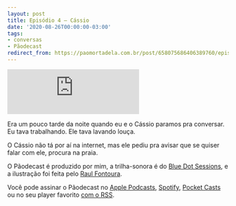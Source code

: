 ```yaml
---
layout: post
title: Episódio 4 – Cássio
date: '2020-08-26T00:00:00-03:00'
tags:
- conversas
- Pãodecast
redirect_from: https://paomortadela.com.br/post/658075686406389760/epis%C3%B3dio-4-c%C3%A1ssio
---
```

<iframe class="full-width" src="https://anchor.fm/paomortadela/embed/episodes/Cassio-Fagundes-eik66o/a-a31gh5i" scrolling="no" loading="lazy" height="102" frameborder="0"></iframe>

Era um pouco tarde da noite quando eu e o Cássio paramos pra conversar. Eu tava trabalhando. Ele tava lavando louça.

O Cássio não tá por aí na internet, mas ele pediu pra avisar que se quiser falar com ele, procura na praia.

O Pãodecast é produzido por mim, a trilha-sonora é do [Blue Dot Sessions](https://sessions.blue), e a ilustração foi feita pelo [Raul Fontoura](https://raulranma.itch.io).

Você pode assinar o Pãodecast no [Apple Podcasts](https://podcasts.apple.com/br/podcast/p%C3%A3odecast/id1523387758), [Spotify](https://open.spotify.com/show/38eCpZJlehVJWsLwp4fyOu), [Pocket Casts](https://pca.st/133zyhgf) ou no seu player favorito [com o RSS](https://anchor.fm/s/2acb8e44/podcast/rss).

